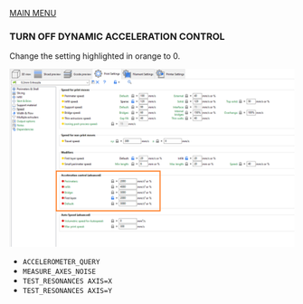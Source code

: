 [MAIN MENU](/README.md)


### TURN OFF DYNAMIC ACCELERATION CONTROL

Change the setting highlighted in orange to 0.

![alt text](/DOCS/IMG/TURN_OFF_DYNAMIC_ACCELERATION_CONTROL.PNG "Turn off Dynamic Acceleration Control in Super Slicer")

- `ACCELEROMETER_QUERY`
- `MEASURE_AXES_NOISE`
- `TEST_RESONANCES AXIS=X`
- `TEST_RESONANCES AXIS=Y`
